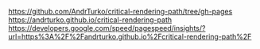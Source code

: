 https://github.com/AndrTurko/critical-rendering-path/tree/gh-pages
https://andrturko.github.io/critical-rendering-path
https://developers.google.com/speed/pagespeed/insights/?url=https%3A%2F%2Fandrturko.github.io%2Fcritical-rendering-path%2F

